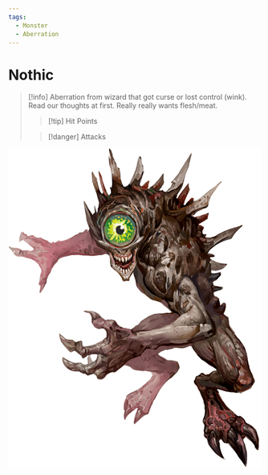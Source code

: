 ```yaml
---
tags:
  - Monster
  - Aberration
---
```

# Nothic

> [!info] 
> Aberration from wizard that got curse or lost control (wink). Read our thoughts at first. Really really wants flesh/meat.
> 
> >[!tip] Hit Points
> > 
> 
> >[!danger] Attacks
> >


![](images/Pasted%20image%2020240615223737.png)